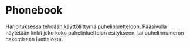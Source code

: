 # Phonebook
Harjoituksessa tehdään käyttöliittymä puhelinluetteloon. Pääsivulla näytetään linkit joko koko puhelinluettelon esitykseen, tai puhelinnumeron hakemiseen luettelosta.
